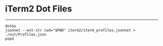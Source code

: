 # iTerm2 Dot Files

---

```(shell)
dotGo
jsonnet --ext-str cwd="$PWD" iterm2/iterm_profiles.jsonnet > ./out/Profiles.json
popd
```
